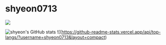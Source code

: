 # shyeon0713
<img src = "https://capsule-render.vercel.app/api?type=waving&color=ACBCFF&fontColor=0F1035&height=200&section=header&text=Welcome+to+Shyeon's+Github!&fontSize=40"/>


![shyeon's GitHub stats](https://github-readme-stats.vercel.app/api?username=shyeon0713&show_icons=true&bg_color=0F2F4F&text_color=ffffff)
![(https://github-readme-stats.vercel.app/api/top-langs/?username=shyeon0713&layout=compact)
